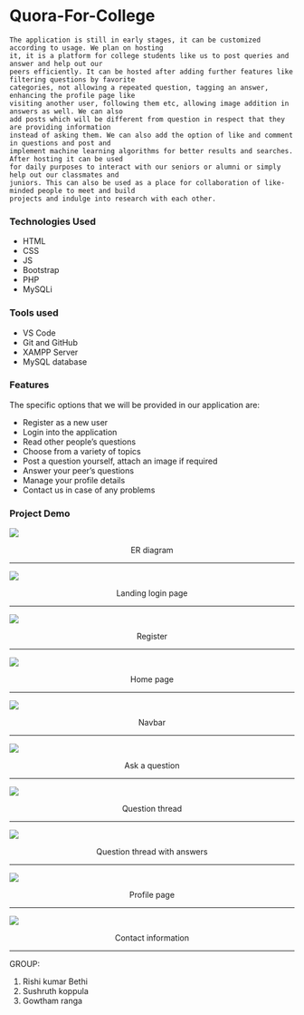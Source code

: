 # Quora-For-College

    The application is still in early stages, it can be customized according to usage. We plan on hosting 
    it, it is a platform for college students like us to post queries and answer and help out our 
    peers efficiently. It can be hosted after adding further features like filtering questions by favorite 
    categories, not allowing a repeated question, tagging an answer, enhancing the profile page like 
    visiting another user, following them etc, allowing image addition in answers as well. We can also 
    add posts which will be different from question in respect that they are providing information 
    instead of asking them. We can also add the option of like and comment in questions and post and 
    implement machine learning algorithms for better results and searches. After hosting it can be used 
    for daily purposes to interact with our seniors or alumni or simply help out our classmates and 
    juniors. This can also be used as a place for collaboration of like-minded people to meet and build 
    projects and indulge into research with each other.

### Technologies Used

- HTML
- CSS
- JS
- Bootstrap
- PHP
- MySQLi

### Tools used

- VS Code
- Git and GitHub
- XAMPP Server
- MySQL database

### Features

The specific options that we will be provided in our application are: 
- Register as a new user
- Login into the application
- Read other people’s questions
- Choose from a variety of topics
- Post a question yourself, attach an image if required
- Answer your peer’s questions
- Manage your profile details
- Contact us in case of any problems

### Project Demo

  
<img  src="Demo images/ER Diagram.png">  
<p align="center" > ER diagram </p>
 <hr>
 
<img src="images/LOGIN PAGE.jpg">
<p align="center" >Landing login page </p>
 <hr>

<img  src="images/SIGNUP PAGE.jpg">
<p align="center" >Register</p>
<hr>
  
<img  src="images/INDEX PAGE.jpg"> 
<p align="center" >Home page</p>
<hr>

<img  src="images/INDEX PAGE.jpg">
<p align="center" >Navbar</p>
 <hr>

<img  src="images/ANSWRING A QUESTION.jpg"> 
<p align="center" >Ask a question</p>
 <hr>

<img  src="images/SELECTING CATEGORIES FOR THE QUESTION YOU JUST ASKED.jpg">
<p align="center" >Question thread</p>
<hr>

<img  src="images/ANSWRING A QUESTION.jpg">
<p align="center" >Question thread with answers</p>
<hr>

<img  src="images/PROFILE PAGE.jpg">
<p align="center" >Profile page</p>
<hr>

<img src="images/CONTACT PAGE.jpg">
<p align="center" >Contact information</p>
<hr>

GROUP:
 1) Rishi kumar Bethi
 2) Sushruth koppula
 3) Gowtham ranga
